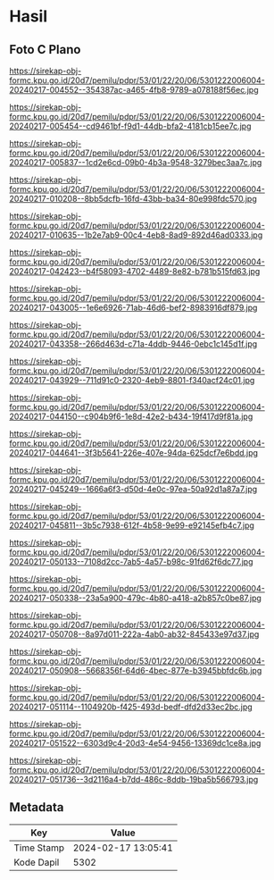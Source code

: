 # Hasil

## Foto C Plano

https://sirekap-obj-formc.kpu.go.id/20d7/pemilu/pdpr/53/01/22/20/06/5301222006004-20240217-004552--354387ac-a465-4fb8-9789-a078188f56ec.jpg

https://sirekap-obj-formc.kpu.go.id/20d7/pemilu/pdpr/53/01/22/20/06/5301222006004-20240217-005454--cd9461bf-f9d1-44db-bfa2-4181cb15ee7c.jpg

https://sirekap-obj-formc.kpu.go.id/20d7/pemilu/pdpr/53/01/22/20/06/5301222006004-20240217-005837--1cd2e6cd-09b0-4b3a-9548-3279bec3aa7c.jpg

https://sirekap-obj-formc.kpu.go.id/20d7/pemilu/pdpr/53/01/22/20/06/5301222006004-20240217-010208--8bb5dcfb-16fd-43bb-ba34-80e998fdc570.jpg

https://sirekap-obj-formc.kpu.go.id/20d7/pemilu/pdpr/53/01/22/20/06/5301222006004-20240217-010635--1b2e7ab9-00c4-4eb8-8ad9-892d46ad0333.jpg

https://sirekap-obj-formc.kpu.go.id/20d7/pemilu/pdpr/53/01/22/20/06/5301222006004-20240217-042423--b4f58093-4702-4489-8e82-b781b515fd63.jpg

https://sirekap-obj-formc.kpu.go.id/20d7/pemilu/pdpr/53/01/22/20/06/5301222006004-20240217-043005--1e6e6926-71ab-46d6-bef2-8983916df879.jpg

https://sirekap-obj-formc.kpu.go.id/20d7/pemilu/pdpr/53/01/22/20/06/5301222006004-20240217-043358--266d463d-c71a-4ddb-9446-0ebc1c145d1f.jpg

https://sirekap-obj-formc.kpu.go.id/20d7/pemilu/pdpr/53/01/22/20/06/5301222006004-20240217-043929--711d91c0-2320-4eb9-8801-f340acf24c01.jpg

https://sirekap-obj-formc.kpu.go.id/20d7/pemilu/pdpr/53/01/22/20/06/5301222006004-20240217-044150--c904b9f6-1e8d-42e2-b434-19f417d9f81a.jpg

https://sirekap-obj-formc.kpu.go.id/20d7/pemilu/pdpr/53/01/22/20/06/5301222006004-20240217-044641--3f3b5641-226e-407e-94da-625dcf7e6bdd.jpg

https://sirekap-obj-formc.kpu.go.id/20d7/pemilu/pdpr/53/01/22/20/06/5301222006004-20240217-045249--1666a6f3-d50d-4e0c-97ea-50a92d1a87a7.jpg

https://sirekap-obj-formc.kpu.go.id/20d7/pemilu/pdpr/53/01/22/20/06/5301222006004-20240217-045811--3b5c7938-612f-4b58-9e99-e92145efb4c7.jpg

https://sirekap-obj-formc.kpu.go.id/20d7/pemilu/pdpr/53/01/22/20/06/5301222006004-20240217-050133--7108d2cc-7ab5-4a57-b98c-91fd62f6dc77.jpg

https://sirekap-obj-formc.kpu.go.id/20d7/pemilu/pdpr/53/01/22/20/06/5301222006004-20240217-050338--23a5a900-479c-4b80-a418-a2b857c0be87.jpg

https://sirekap-obj-formc.kpu.go.id/20d7/pemilu/pdpr/53/01/22/20/06/5301222006004-20240217-050708--8a97d011-222a-4ab0-ab32-845433e97d37.jpg

https://sirekap-obj-formc.kpu.go.id/20d7/pemilu/pdpr/53/01/22/20/06/5301222006004-20240217-050908--5668356f-64d6-4bec-877e-b3945bbfdc6b.jpg

https://sirekap-obj-formc.kpu.go.id/20d7/pemilu/pdpr/53/01/22/20/06/5301222006004-20240217-051114--1104920b-f425-493d-bedf-dfd2d33ec2bc.jpg

https://sirekap-obj-formc.kpu.go.id/20d7/pemilu/pdpr/53/01/22/20/06/5301222006004-20240217-051522--6303d9c4-20d3-4e54-9456-13369dc1ce8a.jpg

https://sirekap-obj-formc.kpu.go.id/20d7/pemilu/pdpr/53/01/22/20/06/5301222006004-20240217-051736--3d2116a4-b7dd-486c-8ddb-19ba5b566793.jpg


## Metadata

| Key        | Value               |
| ---------- | ------------------- |
| Time Stamp | 2024-02-17 13:05:41 |
| Kode Dapil | 5302                |



